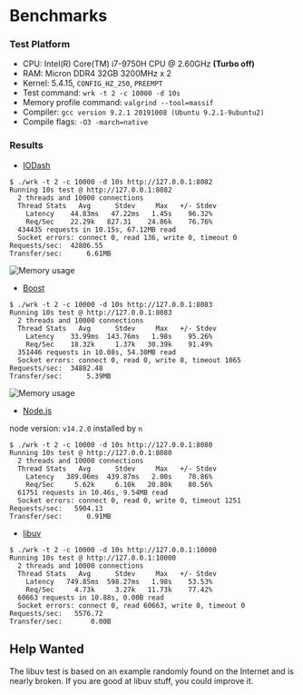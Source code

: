 Benchmarks
=========

### Test Platform
- CPU: Intel(R) Core(TM) i7-9750H CPU @ 2.60GHz **(Turbo off)**
- RAM: Micron DDR4 32GB 3200MHz x 2
- Kernel: 5.4.15, `CONFIG_HZ_250`, `PREEMPT`
- Test command: `wrk -t 2 -c 10000 -d 10s`
- Memory profile command: `valgrind --tool=massif`
- Compiler: `gcc version 9.2.1 20191008 (Ubuntu 9.2.1-9ubuntu2)`
- Compile flags: `-O3 -march=native`

### Results
- [IODash](./IODash_HTTP.cpp)
```
$ ./wrk -t 2 -c 10000 -d 10s http://127.0.0.1:8082
Running 10s test @ http://127.0.0.1:8082
  2 threads and 10000 connections
  Thread Stats   Avg      Stdev     Max   +/- Stdev
    Latency    44.83ms   47.22ms   1.45s    96.32%
    Req/Sec    22.29k   827.31    24.86k    76.76%
  434435 requests in 10.15s, 67.12MB read
  Socket errors: connect 0, read 136, write 0, timeout 0
Requests/sec:  42806.55
Transfer/sec:      6.61MB
```

![Memory usage](https://user-images.githubusercontent.com/34613827/81383314-6feea000-9142-11ea-949a-653d14d9afc2.png)

- [Boost](./boost_HTTP.cpp)
```
$ ./wrk -t 2 -c 10000 -d 10s http://127.0.0.1:8083 
Running 10s test @ http://127.0.0.1:8083
  2 threads and 10000 connections
  Thread Stats   Avg      Stdev     Max   +/- Stdev
    Latency    33.99ms  143.76ms   1.98s    95.26%
    Req/Sec    18.32k     1.37k   30.39k    91.49%
  351446 requests in 10.08s, 54.30MB read
  Socket errors: connect 0, read 0, write 0, timeout 1065
Requests/sec:  34882.48
Transfer/sec:      5.39MB
```

![Memory usage](https://user-images.githubusercontent.com/34613827/81383650-ed1a1500-9142-11ea-9a58-e79c8b1c6b15.png)


- [Node.js](./node_HTTP.js)

node version: `v14.2.0` installed by `n`
```
$ ./wrk -t 2 -c 10000 -d 10s http://127.0.0.1:8080
Running 10s test @ http://127.0.0.1:8080
  2 threads and 10000 connections
  Thread Stats   Avg      Stdev     Max   +/- Stdev
    Latency   389.06ms  439.87ms   2.00s    70.86%
    Req/Sec     5.62k     6.10k   20.80k    80.56%
  61751 requests in 10.46s, 9.54MB read
  Socket errors: connect 0, read 0, write 0, timeout 1251
Requests/sec:   5904.13
Transfer/sec:      0.91MB
```

- [libuv](./libuv_HTTP.c)
```
$ ./wrk -t 2 -c 10000 -d 10s http://127.0.0.1:10000
Running 10s test @ http://127.0.0.1:10000
  2 threads and 10000 connections
  Thread Stats   Avg      Stdev     Max   +/- Stdev
    Latency   749.85ms  598.27ms   1.98s    53.53%
    Req/Sec     4.73k     3.27k   11.73k    77.42%
  60663 requests in 10.88s, 0.00B read
  Socket errors: connect 0, read 60663, write 0, timeout 0
Requests/sec:   5576.72
Transfer/sec:       0.00B
```


## Help Wanted

The libuv test is based on an example randomly found on the Internet and is nearly broken. If you are good at libuv stuff, you could improve it.
